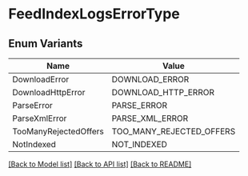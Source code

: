 # FeedIndexLogsErrorType

## Enum Variants

| Name | Value |
|---- | -----|
| DownloadError | DOWNLOAD_ERROR |
| DownloadHttpError | DOWNLOAD_HTTP_ERROR |
| ParseError | PARSE_ERROR |
| ParseXmlError | PARSE_XML_ERROR |
| TooManyRejectedOffers | TOO_MANY_REJECTED_OFFERS |
| NotIndexed | NOT_INDEXED |


[[Back to Model list]](../README.md#documentation-for-models) [[Back to API list]](../README.md#documentation-for-api-endpoints) [[Back to README]](../README.md)


